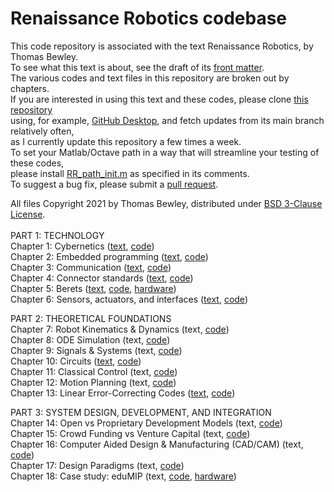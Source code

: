 # Renaissance Robotics codebase
This code repository is associated with the text Renaissance Robotics, by Thomas Bewley.<BR>
To see what this text is about, see the draft of its <a href="http://robotics.ucsd.edu/RR/RR_chap00.pdf">front matter</a>.<BR>
The various codes and text files in this repository are broken out by chapters.<BR>
If you are interested in using this text and these codes, please clone <a href="https://github.com/tbewley/RR">this repository</a><BR>
using, for example, <a href="https://desktop.github.com/">GitHub Desktop</a>, and fetch updates from its main branch relatively often,<BR>
as I currently update this repository a few times a week.<BR>
To set your Matlab/Octave path in a way that will streamline your testing of these codes,<BR>
please install <a href="https://github.com/tbewley/RR/blob/main/RR_path_init.m">RR_path_init.m</a> as specified in its comments.<BR>
To suggest a bug fix, please submit a <a href="https://docs.github.com/en/github/collaborating-with-issues-and-pull-requests/about-pull-requests">pull request</a>.
  
All files Copyright 2021 by Thomas Bewley, distributed under <a href="https://github.com/tbewley/RR/blob/main/LICENSE">BSD 3-Clause License</a>.<BR><BR>
PART 1: TECHNOLOGY<BR>
Chapter 1: Cybernetics                        (<a href="http://robotics.ucsd.edu/RR/RR_chap01.pdf">text</a>, <a href="https://github.com/tbewley/RR/tree/main/chap01">code</a>)<BR>
Chapter 2: Embedded programming               (<a href="http://robotics.ucsd.edu/RR/RR_chap02.pdf">text</a>, <a href="https://github.com/tbewley/RR/tree/main/chap02">code</a>)<BR>
Chapter 3: Communication                      (<a href="http://robotics.ucsd.edu/RR/RR_chap03.pdf">text</a>, <a href="https://github.com/tbewley/RR/tree/main/chap03">code</a>)<BR>
Chapter 4: Connector standards                (<a href="http://robotics.ucsd.edu/RR/RR_chap04.pdf">text</a>, <a href="https://github.com/tbewley/RR/tree/main/chap04">code</a>)<BR>
Chapter 5: Berets                             (<a href="http://robotics.ucsd.edu/RR/RR_chap05.pdf">text</a>, <a href="https://github.com/tbewley/RR/tree/main/chap05">code</a>, <a href="http://robotics.ucsd.edu/Berets">hardware</a>)<BR>
Chapter 6: Sensors, actuators, and interfaces (<a href="http://robotics.ucsd.edu/RR/RR_chap06.pdf">text</a>, <a href="https://github.com/tbewley/RR/tree/main/chap06">code</a>)<BR>

PART 2: THEORETICAL FOUNDATIONS<BR>
Chapter 7: Robot Kinematics & Dynamics   (text, <a href="https://github.com/tbewley/RR/tree/main/chap07">code</a>)<BR>
Chapter 8: ODE Simulation                (text, <a href="https://github.com/tbewley/RR/tree/main/chap08">code</a>)<BR>
Chapter 9: Signals & Systems             (text, <a href="https://github.com/tbewley/RR/tree/main/chap09">code</a>)<BR>
Chapter 10: Circuits          (<a href="http://robotics.ucsd.edu/RR/RR_chap10.pdf">text</a>, <a href="https://github.com/tbewley/RR/tree/main/chap10">code</a>)<BR>
Chapter 11: Classical Control            (text, <a href="https://github.com/tbewley/RR/tree/main/chap11">code</a>)<BR>
Chapter 12: Motion Planning              (text, <a href="https://github.com/tbewley/RR/tree/main/chap12">code</a>)<BR>
Chapter 13: Linear Error-Correcting Codes (<a href="http://robotics.ucsd.edu/RR/RR_chap13.pdf">text</a>, <a href="https://github.com/tbewley/RR/tree/main/chap13">code</a>)<BR>

PART 3: SYSTEM DESIGN, DEVELOPMENT, AND INTEGRATION<BR>
Chapter 14: Open vs Proprietary Development Models (text, <a href="https://github.com/tbewley/RR/tree/main/chap14">code</a>)<BR>
Chapter 15: Crowd Funding vs Venture Capital       (text, <a href="https://github.com/tbewley/RR/tree/main/chap15">code</a>)<BR>
Chapter 16: Computer Aided Design & Manufacturing (CAD/CAM) (text, <a href="https://github.com/tbewley/RR/tree/main/chap16">code</a>)<BR>
Chapter 17: Design Paradigms                       (text, <a href="https://github.com/tbewley/RR/tree/main/chap17">code</a>)<BR>
Chapter 18: Case study: eduMIP                     (text, <a href="https://github.com/tbewley/RR/tree/main/chap18">code</a>, <a href="http://robotics.ucsd.edu/eduMIP">hardware</a>)<BR>
